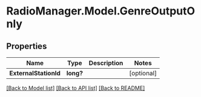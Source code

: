 # RadioManager.Model.GenreOutputOnly
## Properties

Name | Type | Description | Notes
------------ | ------------- | ------------- | -------------
**ExternalStationId** | **long?** |  | [optional] 

[[Back to Model list]](../README.md#documentation-for-models) [[Back to API list]](../README.md#documentation-for-api-endpoints) [[Back to README]](../README.md)


